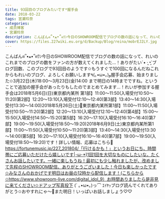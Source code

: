 ```yaml
---
title: 93回目のブログみたいです*握手会
date: 2018-03-22
tags: 宮瀬玲奈
categories: 
- 成员博客
- 宮瀬玲奈
description: こんばんฅ՞•ﻌ•՞ฅﾜﾝ今日のSHOWROOM配信でブログの数の話になって、れいのこれまでのブログの数をファンの方が数えてくれました...！ありがたいˊ• ·̭ •̥`ブログ回数、このブログで93回目のようです✩もうすぐで100回...
cover: https://files.227wiki.eu.org/d/Backup/Blog/reina/mobrEJ2LY.jpg 
---
```


こんばんฅ՞•ﻌ•՞ฅﾜﾝ今日のSHOWROOM配信でブログの数の話になって、れいのこれまでのブログの数をファンの方が数えてくれました...！ありがたいˊ• ·̭ •̥`ブログ回数、このブログで93回目のようです✩もうすぐで100回になるんだねこれからもれいのブログ、よろしくお願いします٩(｡•ω•｡)و握手会応募、始まりました✩3月22日(木)18:00～3月23日(金)14:00 まで明日の14時までですね。ということで追加の握手会があったりもしたのでまとめてみます…！れいが参加する握手会は2018年5月6日(日)東京都内某所 第1部】11:00～11:50(入場受付10:50～11:20)第2部】12:20～13:10(入場受付12:10～12:40)第3部】13:40～14:30(入場受付13:30～14:00)2018年5月26日(土)🎂東京都内某所第1部】11:00～11:50(入場受付10:50～11:20)第2部】12:20～13:10(入場受付12:10～12:40)第4部】15:00～15:50(入場受付14:50～15:20)第5部】16:20～17:10(入場受付16:10～16:40)第7部】19:00～19:50(入場受付18:50～19:20)2018年6月9日(土)東京都内某所第1部】11:00～11:50(入場受付10:50～11:20)第3部】13:40～14:30(入場受付13:30～14:00)第5部】16:20～17:10(入場受付16:10～16:40)第7部】19:00～19:50(入場受付18:50～19:20)です！詳しい情報、応募はこちら🌟https://fortunemusic.jp/227_201804/「行けるかも！」というお日にち、時間帯にご応募いただけたら嬉しいです|･ω･*)1回1回を大切なものにしたいな。たくさんお話したいです。一緒に楽しもうね！最初にも少し触れましたが、改めまして先程のSHOWROOM配信、ありがとうございました！今日も楽しかったです✩みなさんのおかげです明日はお昼の12時から配信します！(こちらから✩https://www.showroom-live.com/digital_idol_9）お時間ありましたら是非見に来てください✩ドアップ写真投下 (´ ｡•ω•｡)っ⌒ ｴｲﾔｯブログ読んでくれてありがとう✩おやすれにゃ～💓また明日！いっぱいお話しましょう♡♡


